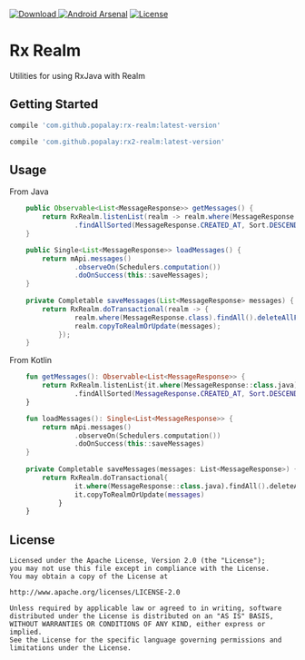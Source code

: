 [![Download](https://api.bintray.com/packages/popalay/maven/RxRealm/images/download.svg) ](https://bintray.com/popalay/maven/RxRealm/_latestVersion)
[![Android Arsenal](https://img.shields.io/badge/Android%20Arsenal-RxRealm-brightgreen.svg?style=flat)](https://android-arsenal.com/details/1/5323)
[![License](https://img.shields.io/badge/license-Apache--2.0-green.svg)](https://github.com/Popalay/RxRealm/blob/master/LICENSE)

# Rx Realm

Utilities for using RxJava with Realm

## Getting Started

```groovy
compile 'com.github.popalay:rx-realm:latest-version'

compile 'com.github.popalay:rx2-realm:latest-version'
```
## Usage

From Java
```java
    public Observable<List<MessageResponse>> getMessages() {
        return RxRealm.listenList(realm -> realm.where(MessageResponse.class)
                .findAllSorted(MessageResponse.CREATED_AT, Sort.DESCENDING));
    }

    public Single<List<MessageResponse>> loadMessages() {
        return mApi.messages()
                .observeOn(Schedulers.computation())
                .doOnSuccess(this::saveMessages);
    }
    
    private Completable saveMessages(List<MessageResponse> messages) {
        return RxRealm.doTransactional(realm -> {
                realm.where(MessageResponse.class).findAll().deleteAllFromRealm();
                realm.copyToRealmOrUpdate(messages);
            });
    }
```

From Kotlin
```kotlin
    fun getMessages(): Observable<List<MessageResponse>> {
        return RxRealm.listenList{it.where(MessageResponse::class.java)
                .findAllSorted(MessageResponse.CREATED_AT, Sort.DESCENDING)}
    }

    fun loadMessages(): Single<List<MessageResponse>> {
        return mApi.messages()
                .observeOn(Schedulers.computation())
                .doOnSuccess(this::saveMessages)
    }
    
    private Completable saveMessages(messages: List<MessageResponse>) {
        return RxRealm.doTransactional{
                it.where(MessageResponse::class.java).findAll().deleteAllFromRealm()
                it.copyToRealmOrUpdate(messages)
            }
    }
```

License
-----

	Licensed under the Apache License, Version 2.0 (the "License");
	you may not use this file except in compliance with the License.
	You may obtain a copy of the License at

	http://www.apache.org/licenses/LICENSE-2.0

	Unless required by applicable law or agreed to in writing, software
	distributed under the License is distributed on an "AS IS" BASIS,
	WITHOUT WARRANTIES OR CONDITIONS OF ANY KIND, either express or implied.
	See the License for the specific language governing permissions and
	limitations under the License.
